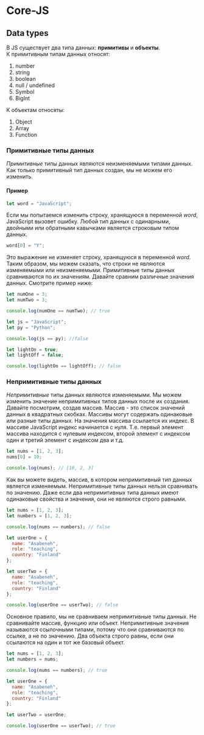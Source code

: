 # Core-JS

## Data types
В JS существует два типа данных: __примитивы__ и __объекты__.  
К примитивным типам данных относят: 
1. number
2. string
3. boolean
4. null / undefined
5. Symbol
6. BigInt

К объектам относяты:
1. Object
2. Array
3. Function

### Примитивные типы данных
_Примитивные_ типы данных являются неизменяемыми типами данных. Как только примитивный тип данных создан, мы не можем его изменить.

#### Пример

```js
let word = "JavaScript";
```

Если мы попытаемся изменить строку, хранящуюся в переменной _word_, JavaScript вызовет ошибку. Любой тип данных с одинарными, двойными или обратными кавычками является строковым типом данных.

```js
word[0] = "Y";
```

Это выражение не изменяет строку, хранящуюся в переменной _word_. Таким образом, мы можем сказать, что строки не являются изменяемыми или неизменяемыми.
Примитивные типы данных сравниваются по их значениям. Давайте сравним различные значения данных. Смотрите пример ниже:

```js
let numOne = 3;
let numTwo = 3;

console.log(numOne == numTwo); // true

let js = "JavaScript";
let py = "Python";

console.log(js == py); //false

let lightOn = true;
let lightOff = false;

console.log(lightOn == lightOff); // false
```

### Непримитивные типы данных

_Непримитивные_ типы данных являются изменяемыми. Мы можем изменить значение непримитивных типов данных после их создания.
Давайте посмотрим, создав массив. Массив - это список значений данных в квадратных скобках. Массивы могут содержать одинаковые или разные типы данных. На значения массива ссылается их индекс. В массиве JavaScript индекс начинается с нуля. Т.е. первый элемент массива находится с нулевым индексом, второй элемент с индексом один и третий элемент с индексом два и т.д.

```js
let nums = [1, 2, 3];
nums[0] = 10;

console.log(nums); // [10, 2, 3]
```

Как вы можете видеть, массив, в котором непримитивный тип данных является изменяемым. Непримитивные типы данных нельзя сравнивать по значению. Даже если два непримитивных типа данных имеют одинаковые свойства и значения, они не являются строго равными.

```js
let nums = [1, 2, 3];
let numbers = [1, 2, 3];

console.log(nums == numbers); // false

let userOne = {
  name: "Asabeneh",
  role: "teaching",
  country: "Finland"
};

let userTwo = {
  name: "Asabeneh",
  role: "teaching",
  country: "Finland"
};

console.log(userOne == userTwo); // false
```

Основное правило, мы не сравниваем непримитивные типы данных. Не сравнивайте массив, функцию или объект.
Непримитивные значения называются ссылочными типами, потому что они сравниваются по ссылке, а не по значению. Два объекта строго равны, если они ссылаются на один и тот же базовый объект.

```js
let nums = [1, 2, 3];
let numbers = nums;

console.log(nums == numbers); // true

let userOne = {
  name: "Asabeneh",
  role: "teaching",
  country: "Finland"
};

let userTwo = userOne;

console.log(userOne == userTwo); // true
```
